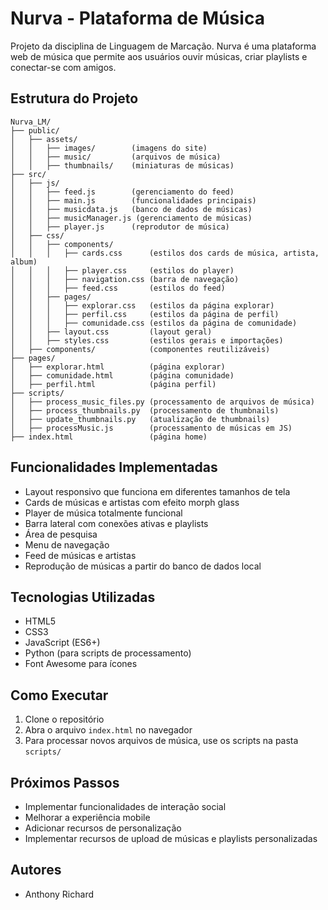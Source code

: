 # Nurva - Plataforma de Música

Projeto da disciplina de Linguagem de Marcação. Nurva é uma plataforma web de música que permite aos usuários ouvir músicas, criar playlists e conectar-se com amigos.

## Estrutura do Projeto

```
Nurva_LM/
├── public/
│   ├── assets/
│   │   ├── images/        (imagens do site)
│   │   ├── music/         (arquivos de música)
│   │   ├── thumbnails/    (miniaturas de músicas)
├── src/
│   ├── js/
│   │   ├── feed.js        (gerenciamento do feed)
│   │   ├── main.js        (funcionalidades principais)
│   │   ├── musicdata.js   (banco de dados de músicas)
│   │   ├── musicManager.js (gerenciamento de músicas)
│   │   ├── player.js      (reprodutor de música)
│   ├── css/
│   │   ├── components/
│   │   │   ├── cards.css      (estilos dos cards de música, artista, album)
│   │   │   ├── player.css     (estilos do player)
│   │   │   ├── navigation.css (barra de navegação)
│   │   │   ├── feed.css       (estilos do feed)
│   │   ├── pages/
│   │   │   ├── explorar.css   (estilos da página explorar)
│   │   │   ├── perfil.css     (estilos da página de perfil)
│   │   │   ├── comunidade.css (estilos da página de comunidade)
│   │   ├── layout.css         (layout geral)
│   │   ├── styles.css         (estilos gerais e importações)
│   ├── components/            (componentes reutilizáveis)
├── pages/
│   ├── explorar.html          (página explorar)
│   ├── comunidade.html        (página comunidade)
│   ├── perfil.html            (página perfil)
├── scripts/
│   ├── process_music_files.py (processamento de arquivos de música)
│   ├── process_thumbnails.py  (processamento de thumbnails)
│   ├── update_thumbnails.py   (atualização de thumbnails)
│   ├── processMusic.js        (processamento de músicas em JS)
├── index.html                 (página home)
```

## Funcionalidades Implementadas

- Layout responsivo que funciona em diferentes tamanhos de tela
- Cards de músicas e artistas com efeito morph glass
- Player de música totalmente funcional
- Barra lateral com conexões ativas e playlists
- Área de pesquisa
- Menu de navegação
- Feed de músicas e artistas
- Reprodução de músicas a partir do banco de dados local

## Tecnologias Utilizadas

- HTML5
- CSS3
- JavaScript (ES6+)
- Python (para scripts de processamento)
- Font Awesome para ícones

## Como Executar

1. Clone o repositório
2. Abra o arquivo `index.html` no navegador
3. Para processar novos arquivos de música, use os scripts na pasta `scripts/`

## Próximos Passos

- Implementar funcionalidades de interação social
- Melhorar a experiência mobile
- Adicionar recursos de personalização
- Implementar recursos de upload de músicas e playlists personalizadas

## Autores

- Anthony Richard 
